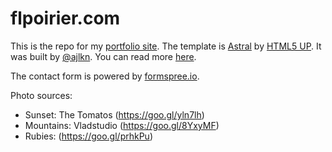 <h1>flpoirier.com</h1>

This is the repo for my <a href="http://flpoirier.com/">portfolio site</a>. The template is <a href="https://html5up.net/astral">Astral</a> by <a href="http://html5up.net">HTML5 UP</a>. It was built by <a href="https://github.com/ajlkn">@ajlkn</a>. You can read more <a href="http://flpoirier.com/README.txt">here</a>.

The contact form is powered by <a href="http://formspree.io">formspree.io</a>.

Photo sources:
- Sunset: The Tomatos (https://goo.gl/yln7lh)
- Mountains: Vladstudio (https://goo.gl/8YxyMF)
- Rubies: (https://goo.gl/prhkPu)

